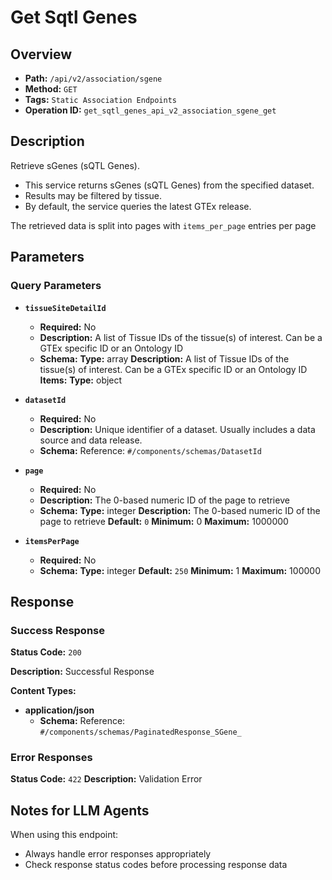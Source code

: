 # Get Sqtl Genes

## Overview
- **Path:** `/api/v2/association/sgene`
- **Method:** `GET`
- **Tags:** `Static Association Endpoints`
- **Operation ID:** `get_sqtl_genes_api_v2_association_sgene_get`

## Description
Retrieve sGenes (sQTL Genes).

- This service returns sGenes (sQTL Genes) from the specified dataset.
- Results may be filtered by tissue.
- By default, the service queries the latest GTEx release.

The retrieved data is split into pages with `items_per_page` entries per page

## Parameters

### Query Parameters

- **`tissueSiteDetailId`**
  - **Required:** No
  - **Description:** A list of Tissue IDs of the tissue(s) of interest. Can be a GTEx specific ID or an Ontology ID
  - **Schema:** **Type:** array
**Description:** A list of Tissue IDs of the tissue(s) of interest. Can be a GTEx specific ID or an Ontology ID
**Items:** **Type:** object

- **`datasetId`**
  - **Required:** No
  - **Description:** Unique identifier of a dataset. Usually includes a data source and data release.
  - **Schema:** Reference: `#/components/schemas/DatasetId`

- **`page`**
  - **Required:** No
  - **Description:** The 0-based numeric ID of the page to retrieve
  - **Schema:** **Type:** integer
**Description:** The 0-based numeric ID of the page to retrieve
**Default:** `0`
**Minimum:** 0
**Maximum:** 1000000

- **`itemsPerPage`**
  - **Required:** No
  - **Schema:** **Type:** integer
**Default:** `250`
**Minimum:** 1
**Maximum:** 100000

## Response

### Success Response
**Status Code:** `200`

**Description:** Successful Response

**Content Types:**
- **application/json**
  - **Schema:** Reference: `#/components/schemas/PaginatedResponse_SGene_`

### Error Responses

**Status Code:** `422`
**Description:** Validation Error

## Notes for LLM Agents

When using this endpoint:
- Always handle error responses appropriately
- Check response status codes before processing response data